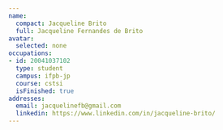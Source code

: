 ```yaml
---
name:
  compact: Jacqueline Brito
  full: Jacqueline Fernandes de Brito
avatar:
  selected: none
occupations:
- id: 20041037102
  type: student
  campus: ifpb-jp
  course: cstsi
  isFinished: true
addresses:
  email: jacquelinefb@gmail.com
  linkedin: https://www.linkedin.com/in/jacqueline-brito/
---
```

